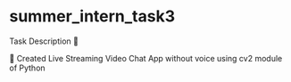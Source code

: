 # summer_intern_task3

Task Description 📄

📌 Created Live Streaming Video Chat App without voice using cv2 module of Python 
